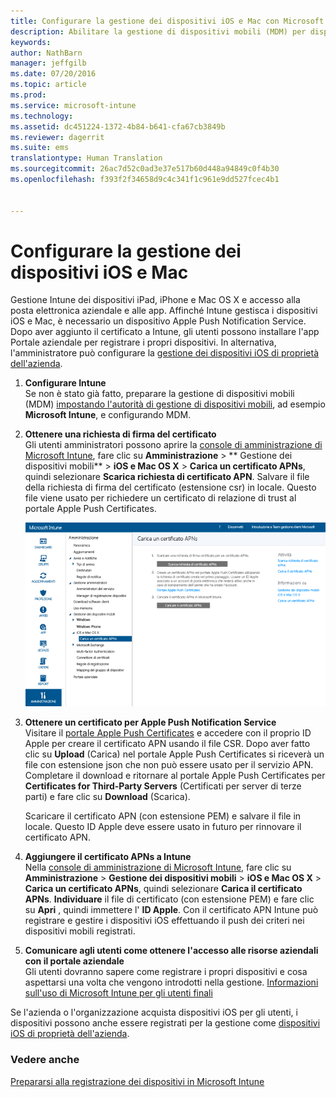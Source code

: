 ```yaml
---
title: Configurare la gestione dei dispositivi iOS e Mac con Microsoft Intune
description: Abilitare la gestione di dispositivi mobili (MDM) per dispositivi iOS, inclusi iPad e iPhone, e dispositivi Mac OS X con Microsoft Intune.
keywords: 
author: NathBarn
manager: jeffgilb
ms.date: 07/20/2016
ms.topic: article
ms.prod: 
ms.service: microsoft-intune
ms.technology: 
ms.assetid: dc451224-1372-4b84-b641-cfa67cb3849b
ms.reviewer: dagerrit
ms.suite: ems
translationtype: Human Translation
ms.sourcegitcommit: 26ac7d52c0ad3e37e517b60d448a94849c0f4b30
ms.openlocfilehash: f393f2f34658d9c4c341f1c961e9dd527fcec4b1


---
```


# Configurare la gestione dei dispositivi iOS e Mac
Gestione Intune dei dispositivi iPad, iPhone e Mac OS X e accesso alla posta elettronica aziendale e alle app. Affinché Intune gestisca i dispositivi iOS e Mac, è necessario un dispositivo Apple Push Notification Service. Dopo aver aggiunto il certificato a Intune, gli utenti possono installare l'app Portale aziendale per registrare i propri dispositivi. In alternativa, l'amministratore può configurare la [gestione dei dispositivi iOS di proprietà dell'azienda](enroll-corporate-owned-ios-devices-in-microsoft-intune.md).

1.  **Configurare Intune**<br>
    Se non è stato già fatto, preparare la gestione di dispositivi mobili (MDM) [impostando l'autorità di gestione di dispositivi mobili](get-ready-to-enroll-devices-in-microsoft-intune.md#set-mobile-device-management-authority), ad esempio **Microsoft Intune**, e configurando MDM.

2.  **Ottenere una richiesta di firma del certificato**<br>
    Gli utenti amministratori possono aprire la [console di amministrazione di Microsoft Intune](http://manage.microsoft.com), fare clic su **Amministrazione** &gt; ** Gestione dei dispositivi mobili** &gt; **iOS e Mac OS X** &gt; **Carica un certificato APNs**, quindi selezionare **Scarica richiesta di certificato APN**. Salvare il file della richiesta di firma del certificato (estensione csr) in locale. Questo file viene usato per richiedere un certificato di relazione di trust al portale Apple Push Certificates.

    ![Caricare la finestra di dialogo del certificato APN](../media/Intune-iOS-enrollment-with-apns.png)

3.  **Ottenere un certificato per Apple Push Notification Service**<br>
    Visitare il [portale Apple Push Certificates](http://go.microsoft.com/fwlink/?LinkId=269844) e accedere con il proprio ID Apple per creare il certificato APN usando il file CSR. Dopo aver fatto clic su **Upload** (Carica) nel portale Apple Push Certificates si riceverà un file con estensione json che non può essere usato per il servizio APN. Completare il download e ritornare al portale Apple Push Certificates per **Certificates for Third-Party Servers** (Certificati per server di terze parti) e fare clic su **Download** (Scarica).

    Scaricare il certificato APN (con estensione PEM) e salvare il file in locale. Questo ID Apple deve essere usato in futuro per rinnovare il certificato APN.

4.  **Aggiungere il certificato APNs a Intune**<br>
    Nella [console di amministrazione di Microsoft Intune](http://manage.microsoft.com), fare clic su **Amministrazione** &gt; **Gestione dei dispositivi mobili** &gt; **iOS e Mac OS X** &gt; **Carica un certificato APNs**, quindi selezionare **Carica il certificato APNs**. **Individuare** il file di certificato (con estensione PEM) e fare clic su **Apri** , quindi immettere l' **ID Apple**. Con il certificato APN Intune può registrare e gestire i dispositivi iOS effettuando il push dei criteri nei dispositivi mobili registrati.

5.  **Comunicare agli utenti come ottenere l'accesso alle risorse aziendali con il portale aziendale**<br>
    Gli utenti dovranno sapere come registrare i propri dispositivi e cosa aspettarsi una volta che vengono introdotti nella gestione. [Informazioni sull'uso di Microsoft Intune per gli utenti finali](what-to-tell-your-end-users-about-using-microsoft-intune.md)

Se l'azienda o l'organizzazione acquista dispositivi iOS per gli utenti, i dispositivi possono anche essere registrati per la gestione come [dispositivi iOS di proprietà dell'azienda](enroll-corporate-owned-ios-devices-in-microsoft-intune.md).

### Vedere anche
[Prepararsi alla registrazione dei dispositivi in Microsoft Intune](get-ready-to-enroll-devices-in-microsoft-intune.md)



<!--HONumber=Jul16_HO3-->


